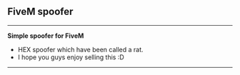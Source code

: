## FiveM spoofer 

***

**Simple spoofer for FiveM**
- HEX spoofer which have been called a rat.
- I hope you guys enjoy selling this :D

***
